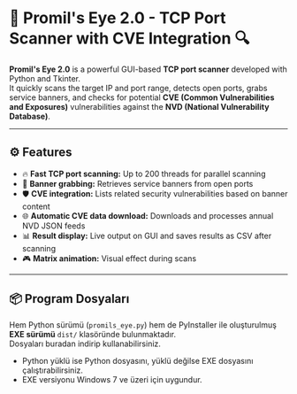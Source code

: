 # 🚀 Promil's Eye 2.0 - TCP Port Scanner with CVE Integration 🔍

**Promil's Eye 2.0** is a powerful GUI-based **TCP port scanner** developed with Python and Tkinter.  
It quickly scans the target IP and port range, detects open ports, grabs service banners, and checks for potential **CVE (Common Vulnerabilities and Exposures)** vulnerabilities against the **NVD (National Vulnerability Database)**.

---

## ⚙️ Features

- 🔥 **Fast TCP port scanning:** Up to 200 threads for parallel scanning  
- 📡 **Banner grabbing:** Retrieves service banners from open ports  
- 🛡️ **CVE integration:** Lists related security vulnerabilities based on banner content  
- 🌐 **Automatic CVE data download:** Downloads and processes annual NVD JSON feeds  
- 📊 **Result display:** Live output on GUI and saves results as CSV after scanning  
- 🎮 **Matrix animation:** Visual effect during scans  

---

## 📦 Program Dosyaları

Hem Python sürümü (`promils_eye.py`) hem de PyInstaller ile oluşturulmuş **EXE sürümü** `dist/` klasöründe bulunmaktadır.  
Dosyaları buradan indirip kullanabilirsiniz.

- Python yüklü ise Python dosyasını, yüklü değilse EXE dosyasını çalıştırabilirsiniz.  
- EXE versiyonu Windows 7 ve üzeri için uygundur.
